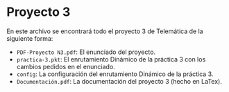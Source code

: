 # Proyecto 3

En este archivo se encontrará todo el proyecto 3 de Telemática de la siguiente forma:

- `PDF-Proyecto N3.pdf`: El enunciado del proyecto.
- `practica-3.pkt`: El enrutamiento Dinámico de la práctica 3 con los cambios pedidos en el enunciado.
- `config`: La configuración del enrutamiento Dinámico de la práctica 3.
- `Documentación.pdf`: La documentación del proyecto 3 (hecho en LaTex).